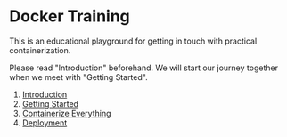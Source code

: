 # Docker Training

This is an educational playground for getting in touch with practical
containerization.

Please read "Introduction" beforehand. We will start our journey together when
we meet with "Getting Started".

1. [Introduction](docs/01_introduction.md)
1. [Getting Started](docs/02_getting_started.md)
1. [Containerize Everything](docs/03_containerize_everything.md)
1. [Deployment](docs/04_deployment.md)
